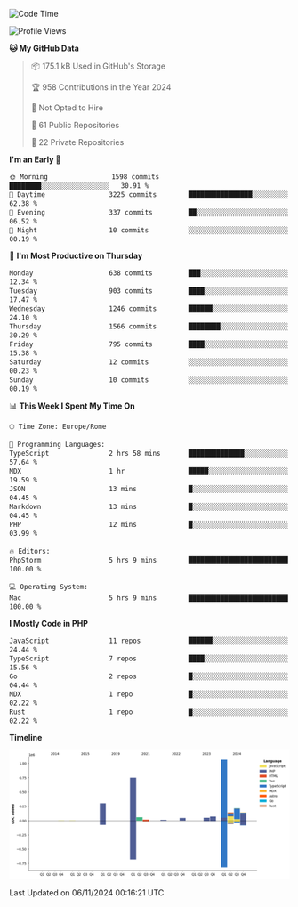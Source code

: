 <!--START_SECTION:waka-->
![Code Time](http://img.shields.io/badge/Code%20Time-5%2C416%20hrs%2028%20mins-blue)

![Profile Views](http://img.shields.io/badge/Profile%20Views-0-blue)

**🐱 My GitHub Data** 

> 📦 175.1 kB Used in GitHub's Storage 
 > 
> 🏆 958 Contributions in the Year 2024
 > 
> 🚫 Not Opted to Hire
 > 
> 📜 61 Public Repositories 
 > 
> 🔑 22 Private Repositories 
 > 
**I'm an Early 🐤** 

```text
🌞 Morning                1598 commits        ████████░░░░░░░░░░░░░░░░░   30.91 % 
🌆 Daytime                3225 commits        ████████████████░░░░░░░░░   62.38 % 
🌃 Evening                337 commits         ██░░░░░░░░░░░░░░░░░░░░░░░   06.52 % 
🌙 Night                  10 commits          ░░░░░░░░░░░░░░░░░░░░░░░░░   00.19 % 
```
📅 **I'm Most Productive on Thursday** 

```text
Monday                   638 commits         ███░░░░░░░░░░░░░░░░░░░░░░   12.34 % 
Tuesday                  903 commits         ████░░░░░░░░░░░░░░░░░░░░░   17.47 % 
Wednesday                1246 commits        ██████░░░░░░░░░░░░░░░░░░░   24.10 % 
Thursday                 1566 commits        ████████░░░░░░░░░░░░░░░░░   30.29 % 
Friday                   795 commits         ████░░░░░░░░░░░░░░░░░░░░░   15.38 % 
Saturday                 12 commits          ░░░░░░░░░░░░░░░░░░░░░░░░░   00.23 % 
Sunday                   10 commits          ░░░░░░░░░░░░░░░░░░░░░░░░░   00.19 % 
```


📊 **This Week I Spent My Time On** 

```text
🕑︎ Time Zone: Europe/Rome

💬 Programming Languages: 
TypeScript               2 hrs 58 mins       ██████████████░░░░░░░░░░░   57.64 % 
MDX                      1 hr                █████░░░░░░░░░░░░░░░░░░░░   19.59 % 
JSON                     13 mins             █░░░░░░░░░░░░░░░░░░░░░░░░   04.45 % 
Markdown                 13 mins             █░░░░░░░░░░░░░░░░░░░░░░░░   04.45 % 
PHP                      12 mins             █░░░░░░░░░░░░░░░░░░░░░░░░   03.99 % 

🔥 Editors: 
PhpStorm                 5 hrs 9 mins        █████████████████████████   100.00 % 

💻 Operating System: 
Mac                      5 hrs 9 mins        █████████████████████████   100.00 % 
```

**I Mostly Code in PHP** 

```text
JavaScript               11 repos            ██████░░░░░░░░░░░░░░░░░░░   24.44 % 
TypeScript               7 repos             ████░░░░░░░░░░░░░░░░░░░░░   15.56 % 
Go                       2 repos             █░░░░░░░░░░░░░░░░░░░░░░░░   04.44 % 
MDX                      1 repo              █░░░░░░░░░░░░░░░░░░░░░░░░   02.22 % 
Rust                     1 repo              █░░░░░░░░░░░░░░░░░░░░░░░░   02.22 % 
```



**Timeline**

![Lines of Code chart](https://raw.githubusercontent.com/frnwtr/frnwtr/main/assets/bar_graph.png)


 Last Updated on 06/11/2024 00:16:21 UTC
<!--END_SECTION:waka-->